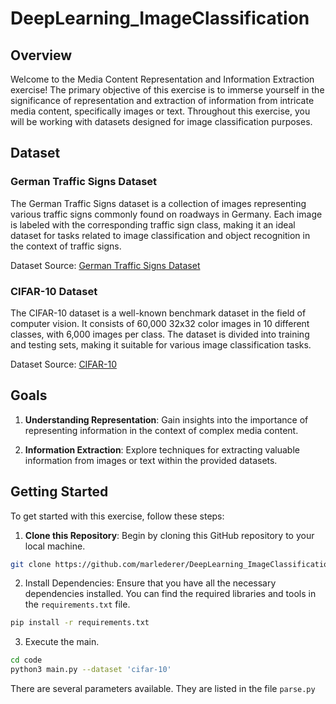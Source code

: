 # DeepLearning_ImageClassification

## Overview

Welcome to the Media Content Representation and Information Extraction exercise! The primary objective of this exercise is to immerse yourself in the significance of representation and extraction of information from intricate media content, specifically images or text. Throughout this exercise, you will be working with datasets designed for image classification purposes.

## Dataset

### German Traffic Signs Dataset

The German Traffic Signs dataset is a collection of images representing various traffic signs commonly found on roadways in Germany. Each image is labeled with the corresponding traffic sign class, making it an ideal dataset for tasks related to image classification and object recognition in the context of traffic signs.

Dataset Source: [German Traffic Signs Dataset](https://benchmark.ini.rub.de/gtsrb_dataset.html)

### CIFAR-10 Dataset

The CIFAR-10 dataset is a well-known benchmark dataset in the field of computer vision. It consists of 60,000 32x32 color images in 10 different classes, with 6,000 images per class. The dataset is divided into training and testing sets, making it suitable for various image classification tasks.

Dataset Source: [CIFAR-10](https://www.cs.toronto.edu/~kriz/cifar.html)

## Goals

1. **Understanding Representation**: Gain insights into the importance of representing information in the context of complex media content.

2. **Information Extraction**: Explore techniques for extracting valuable information from images or text within the provided datasets.

## Getting Started

To get started with this exercise, follow these steps:

1. **Clone this Repository**: Begin by cloning this GitHub repository to your local machine.

```bash
git clone https://github.com/marlederer/DeepLearning_ImageClassification.git

```
2. Install Dependencies: Ensure that you have all the necessary dependencies installed. You can find the required libraries and tools in the `requirements.txt` file.
```bash
pip install -r requirements.txt
```
3. Execute the main.
```bash
cd code
python3 main.py --dataset 'cifar-10'
```
There are several parameters available. They are listed in the file `parse.py` 
